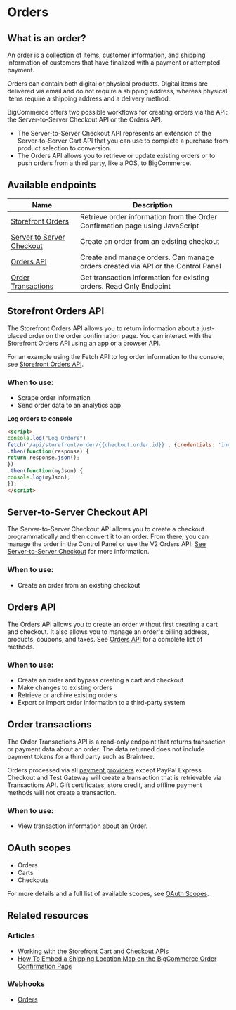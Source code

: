 # Orders



## What is an order?
An order is a collection of items, customer information, and shipping information of customers that have finalized with a payment or attempted payment.

Orders can contain both digital or physical products. Digital items are delivered via email and do not require a shipping address, whereas physical items require a shipping address and a delivery method.

BigCommerce offers two possible workflows for creating orders via the API: the Server-to-Server Checkout API or the Orders API.
* The Server-to-Server Checkout API represents an extension of the Server-to-Server Cart API that you can use to complete a purchase from product selection to conversion.
* The Orders API allows you to retrieve or update existing orders or to push orders from a third party, like a POS, to BigCommerce.

## Available endpoints

| Name | Description |
| -- | -- |
| [Storefront Orders](/api-reference/orders/storefront-orders-api) | Retrieve order information from the Order Confirmation page using JavaScript |
| [Server to Server Checkout](/api-reference/cart-checkout/server-server-checkout-api/checkout-orders/createanorder) | Create an order from an existing checkout |
| [Orders API](/api-reference/orders/orders-api) | Create and manage orders. Can manage orders created via API or the Control Panel |
| [Order Transactions](/api-reference/orders/orders-transactions-api) | Get transaction information for existing orders. Read Only Endpoint |

##  Storefront Orders API
The Storefront Orders API allows you to return information about a just-placed order on the order confirmation page. You can interact with the Storefront Orders API using an app or a browser API.

For an example using the Fetch API to log order information to the console, see [Storefront Orders API](/api-docs/cart-and-checkout/working-sf-apis).

### When to use:
* Scrape order information
* Send order data to an analytics app

<!--
title: "Log Orders to Console"
subtitle: ""
lineNumbers: true
-->

**Log orders to console**
```html
<script>
console.log("Log Orders")
fetch('/api/storefront/order/{{checkout.order.id}}', {credentials: 'include'})
.then(function(response) {
return response.json();
})
.then(function(myJson) {
console.log(myJson);
});
</script>
```

## Server-to-Server Checkout API

The Server-to-Server Checkout API allows you to create a checkout programmatically and then convert it to an order. From there, you can manage the order in the Control Panel or use the V2 Orders API. [See Server-to-Server Checkout](/api-reference/cart-checkout/server-server-checkout-api/checkout-orders/createanorder) for more information.

### When to use:
* Create an order from an existing checkout

## Orders API
The Orders API allows you to create an order without first creating a cart and checkout. It also allows you to manage an order's billing address, products, coupons, and taxes. See [Orders API](/api-reference/orders/orders-api) for a complete list of methods.

### When to use:
* Create an order and bypass creating a cart and checkout
* Make changes to existing orders
* Retrieve or archive existing orders
* Export or import order information to a third-party system

## Order transactions
The Order Transactions API is a read-only endpoint that returns transaction or payment data about an order. The data returned does not include payment tokens for a third party such as Braintree.

Orders processed via all [payment providers](https://support.bigcommerce.com/s/article/Available-Payment-Gateways) except PayPal Express Checkout and Test Gateway will create a transaction that is retrievable via Transactions API. Gift certificates, store credit, and offline payment methods will not create a transaction.

### When to use:
* View transaction information about an Order.

## OAuth scopes
- Orders
- Carts
- Checkouts

For more details and a full list of available scopes, see [OAuth Scopes](/api-docs/getting-started/authentication/rest-api-authentication#oauth-scopes).

## Related resources

### Articles
- [Working with the Storefront Cart and Checkout APIs](/api-docs/cart-and-checkout/working-sf-apis)
- [How To Embed a Shipping Location Map on the BigCommerce Order Confirmation Page](https://medium.com/bigcommerce-developer-blog/how-to-embed-a-google-map-on-the-bigcommerce-order-confirmation-page-8264747e654d)

### Webhooks
- [Orders](/api-docs/getting-started/webhooks/webhook-events#webhook-events_orders)
